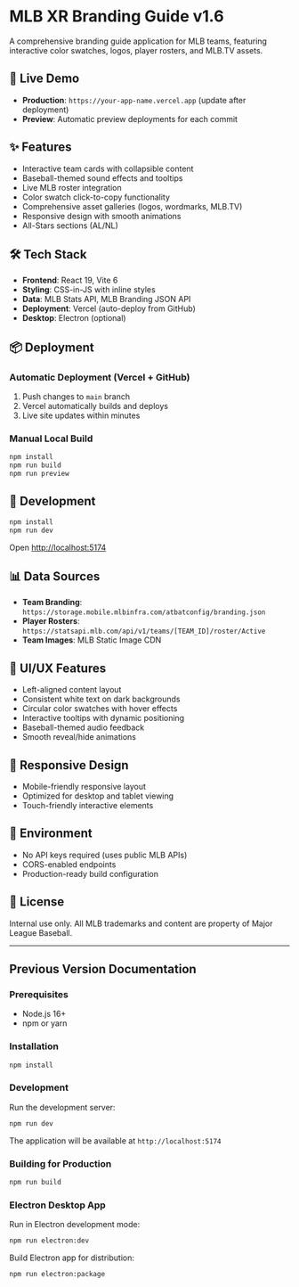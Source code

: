 # MLB XR Branding Guide v1.6

A comprehensive branding guide application for MLB teams, featuring interactive color swatches, logos, player rosters, and MLB.TV assets.

## 🚀 Live Demo
- **Production**: `https://your-app-name.vercel.app` (update after deployment)
- **Preview**: Automatic preview deployments for each commit

## ✨ Features
- Interactive team cards with collapsible content
- Baseball-themed sound effects and tooltips
- Live MLB roster integration
- Color swatch click-to-copy functionality
- Comprehensive asset galleries (logos, wordmarks, MLB.TV)
- Responsive design with smooth animations
- All-Stars sections (AL/NL)

## 🛠 Tech Stack
- **Frontend**: React 19, Vite 6
- **Styling**: CSS-in-JS with inline styles
- **Data**: MLB Stats API, MLB Branding JSON API
- **Deployment**: Vercel (auto-deploy from GitHub)
- **Desktop**: Electron (optional)

## 📦 Deployment

### Automatic Deployment (Vercel + GitHub)
1. Push changes to `main` branch
2. Vercel automatically builds and deploys
3. Live site updates within minutes

### Manual Local Build
```bash
npm install
npm run build
npm run preview
```

## 🔧 Development
```bash
npm install
npm run dev
```
Open [http://localhost:5174](http://localhost:5174)

## 📊 Data Sources
- **Team Branding**: `https://storage.mobile.mlbinfra.com/atbatconfig/branding.json`
- **Player Rosters**: `https://statsapi.mlb.com/api/v1/teams/[TEAM_ID]/roster/Active`
- **Team Images**: MLB Static Image CDN

## 🎨 UI/UX Features
- Left-aligned content layout
- Consistent white text on dark backgrounds
- Circular color swatches with hover effects
- Interactive tooltips with dynamic positioning
- Baseball-themed audio feedback
- Smooth reveal/hide animations

## 📱 Responsive Design
- Mobile-friendly responsive layout
- Optimized for desktop and tablet viewing
- Touch-friendly interactive elements

## 🔐 Environment
- No API keys required (uses public MLB APIs)
- CORS-enabled endpoints
- Production-ready build configuration

## 📄 License
Internal use only. All MLB trademarks and content are property of Major League Baseball.

---

## Previous Version Documentation

### Prerequisites
- Node.js 16+ 
- npm or yarn

### Installation
```bash
npm install
```

### Development
Run the development server:
```bash
npm run dev
```
The application will be available at `http://localhost:5174`

### Building for Production
```bash
npm run build
```

### Electron Desktop App
Run in Electron development mode:
```bash
npm run electron:dev
```

Build Electron app for distribution:
```bash
npm run electron:package
```
